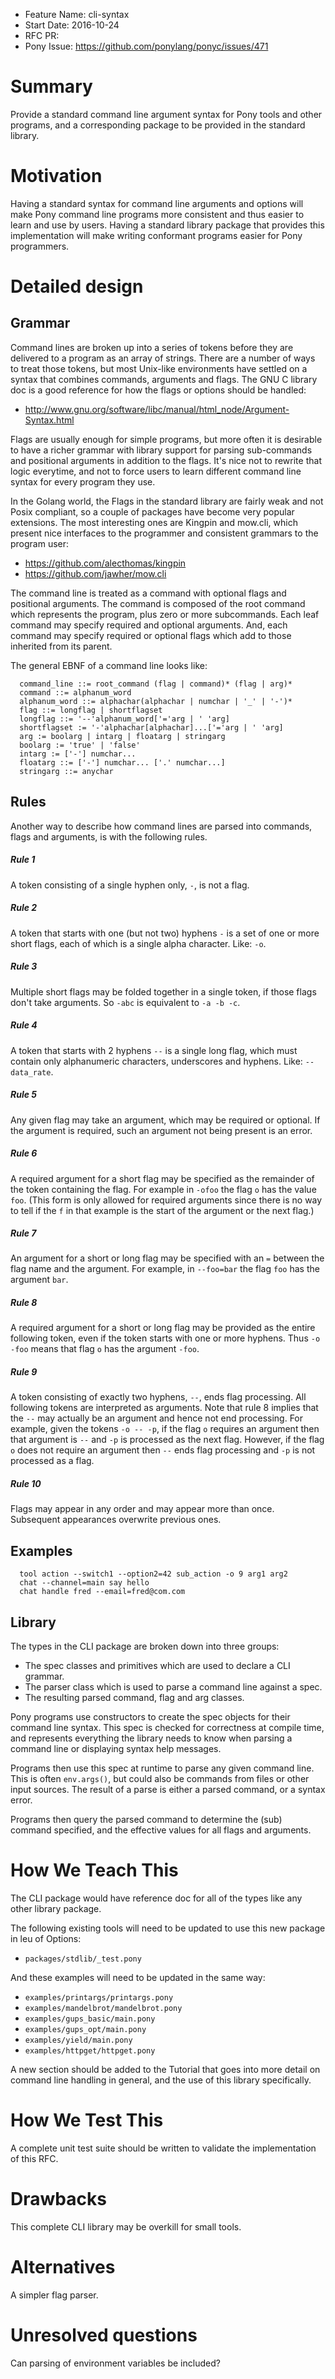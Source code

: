 - Feature Name: cli-syntax
- Start Date: 2016-10-24
- RFC PR:
- Pony Issue: https://github.com/ponylang/ponyc/issues/471

# Summary

Provide a standard command line argument syntax for Pony tools and other programs, and a corresponding package to be provided in the standard library.


# Motivation

Having a standard syntax for command line arguments and options will make  Pony command line programs more consistent and thus easier to learn and use by users. Having a standard library package that provides this implementation will make writing conformant programs easier for Pony programmers.


# Detailed design

## Grammar

Command lines are broken up into a series of tokens before they are delivered to a program as an array of strings. There are a number of ways to treat those tokens, but most Unix-like environments have settled on a syntax that combines commands, arguments and flags. The GNU C library doc is a good reference for how the flags or options should be handled:

- http://www.gnu.org/software/libc/manual/html_node/Argument-Syntax.html

Flags are usually enough for simple programs, but more often it is desirable to have a richer grammar with library support for parsing sub-commands and positional arguments in addition to the flags. It's nice not to rewrite that logic everytime, and not to force users to learn different command line syntax for every program they use.

In the Golang world, the Flags in the standard library are fairly weak and not Posix compliant, so a couple of packages have become very popular extensions. The most interesting ones are Kingpin and mow.cli, which present nice interfaces to the programmer and consistent grammars to the program user:

 - https://github.com/alecthomas/kingpin
 - https://github.com/jawher/mow.cli

The command line is treated as a command with optional flags and positional arguments. The command is composed of the root command which represents the program, plus zero or more subcommands. Each leaf command may specify required and optional arguments. And, each command may specify required or optional flags which add to those inherited from its parent.

The general EBNF of a command line looks like:
```
  command_line ::= root_command (flag | command)* (flag | arg)*
  command ::= alphanum_word
  alphanum_word ::= alphachar(alphachar | numchar | '_' | '-')*
  flag ::= longflag | shortflagset
  longflag ::= '--'alphanum_word['='arg | ' 'arg]
  shortflagset := '-'alphachar[alphachar]...['='arg | ' 'arg]
  arg := boolarg | intarg | floatarg | stringarg
  boolarg := 'true' | 'false'
  intarg := ['-'] numchar...
  floatarg ::= ['-'] numchar... ['.' numchar...]
  stringarg ::= anychar
```

## Rules

Another way to describe how command lines are parsed into commands, flags and arguments, is with the following rules.

##### Rule 1
A token consisting of a single hyphen only, `-`, is not a flag.

##### Rule 2
A token that starts with one (but not two) hyphens `-` is a set of one or more short flags, each of which is a single alpha character. Like: `-o`.

##### Rule 3
Multiple short flags may be folded together in a single token, if those flags don't take arguments. So `-abc` is equivalent to `-a -b -c`.

##### Rule 4
A token that starts with 2 hyphens `--` is a single long flag, which must contain only alphanumeric characters, underscores and hyphens. Like: `--data_rate`.

##### Rule 5
Any given flag may take an argument, which may be required or optional. If the argument is required, such an argument not being present is an error.

##### Rule 6
A required argument for a short flag may be specified as the remainder of the token containing the flag. For example in `-ofoo` the flag `o` has the value `foo`. (This form is only allowed for required arguments since there is no way to tell if the `f` in that example is the start of the argument or the next flag.)

##### Rule 7
An argument for a short or long flag may be specified with an `=` between the flag name and the argument. For example, in `--foo=bar` the flag `foo` has the argument `bar`.

##### Rule 8
A required argument for a short or long flag may be provided as the entire following token, even if the token starts with one or more hyphens. Thus `-o -foo` means that flag `o` has the argument `-foo`.


##### Rule 9
A token consisting of exactly two hyphens, `--`, ends flag processing. All following tokens are interpreted as arguments. Note that rule 8 implies that the `--` may actually be an argument and hence not end processing. For example, given the tokens `-o -- -p`, if the flag `o` requires an argument then that argument is `--` and `-p` is processed as the next flag. However, if the flag `o` does not require an argument then `--` ends flag processing and `-p` is not processed as a flag.

##### Rule 10
Flags may appear in any order and may appear more than once. Subsequent appearances overwrite previous ones.


## Examples

```
  tool action --switch1 --option2=42 sub_action -o 9 arg1 arg2
  chat --channel=main say hello
  chat handle fred --email=fred@com.com
```

## Library

The types in the CLI package are broken down into three groups:

  - The spec classes and primitives which are used to declare a CLI grammar.
  - The parser class which is used to parse a command line against a spec.
  - The resulting parsed command, flag and arg classes.

Pony programs use constructors to create the spec objects for their command line syntax. This spec is checked for correctness at compile time, and represents everything the library needs to know when parsing a command line or displaying syntax help messages.

Programs then use this spec at runtime to parse any given command line. This is often `env.args()`, but could also be commands from files or other input sources. The result of a parse is either a parsed command, or a syntax error.

Programs then query the parsed command to determine the (sub) command specified, and the effective values for all flags and arguments.


# How We Teach This

The CLI package would have reference doc for all of the types like any other library package.

The following existing tools will need to be updated to use this new package in leu of Options:
  - `packages/stdlib/_test.pony`

And these examples will need to be updated in the same way:
  - `examples/printargs/printargs.pony`
  - `examples/mandelbrot/mandelbrot.pony`
  - `examples/gups_basic/main.pony`
  - `examples/gups_opt/main.pony`
  - `examples/yield/main.pony`
  - `examples/httpget/httpget.pony`

A new section should be added to the Tutorial that goes into more detail on command line handling in general, and the use of this library specifically.


# How We Test This

A complete unit test suite should be written to validate the implementation of this RFC.


# Drawbacks

This complete CLI library may be overkill for small tools.


# Alternatives

A simpler flag parser.


# Unresolved questions

Can parsing of environment variables be included?
